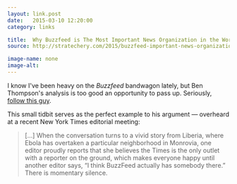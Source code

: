 ```yaml
---
layout: link.post
date:   2015-03-10 12:20:00
category: links

title:  Why Buzzfeed is The Most Important News Organization in the World
source: http://stratechery.com/2015/buzzfeed-important-news-organization-world/

image-name: none
image-alt:
---
```


I know I've been heavy on the _Buzzfeed_ bandwagon lately, but Ben Thompson's analysis is too good an opportunity to pass up. Seriously, [follow this guy](https://twitter.com/monkbent).

This small tidbit serves as the perfect example to his argument — overheard at a recent New York Times editorial meeting:

>[...] When the conversation turns to a vivid story from Liberia, where Ebola has overtaken a particular neighborhood in Monrovia, one editor proudly reports that she believes the Times is the only outlet with a reporter on the ground, which makes everyone happy until another editor says, “I think BuzzFeed actually has somebody there.” There is momentary silence.




